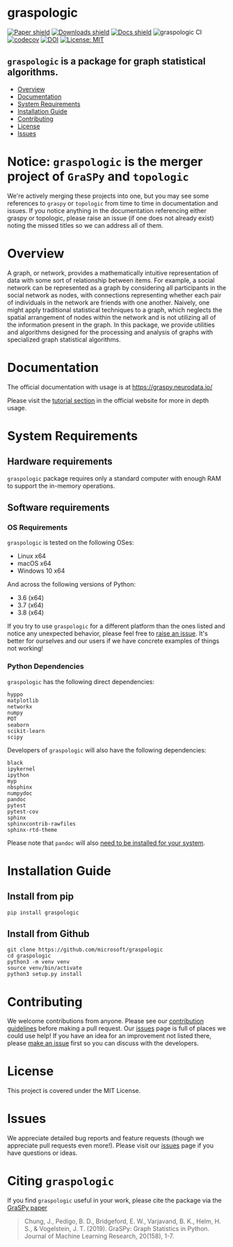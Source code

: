 # graspologic
[![Paper shield](https://img.shields.io/badge/JMLR-Paper-red)](http://www.jmlr.org/papers/volume20/19-490/19-490.pdf)
[![Downloads shield](https://img.shields.io/pypi/dm/graspologic.svg)](https://pypi.org/project/graspologic/)
[![Docs shield](https://img.shields.io/netlify/dc6aa606-17dd-4d3e-98b8-0b8ecfe45190?label=docs)](https://graspy.neurodata.io/)
![graspologic CI](https://github.com/microsoft/graspologic/workflows/graspologic%20CI/badge.svg)
[![codecov](https://codecov.io/gh/neurodata/graspy/branch/master/graph/badge.svg)](https://codecov.io/gh/neurodata/graspy)
[![DOI](https://zenodo.org/badge/147768493.svg)](https://zenodo.org/badge/latestdoi/147768493)
[![License: MIT](https://img.shields.io/badge/License-MIT-yellow.svg)](https://opensource.org/licenses/MIT)

## `graspologic` is a package for graph statistical algorithms.

- [Overview](#overview)
- [Documentation](#documentation)
- [System Requirements](#system-requirements)
- [Installation Guide](#installation-guide)
- [Contributing](#contributing)
- [License](#license)
- [Issues](#issues)

# Notice: `graspologic` is the merger project of `GraSPy` and `topologic`
We're actively merging these projects into one, but you may see some references to `graspy` or `topologic` from time to time in documentation and 
issues. If you notice anything in the documentation referencing either graspy or topologic, please raise an issue (if one does not already exist) 
noting the missed titles so we can address all of them.

# Overview
A graph, or network, provides a mathematically intuitive representation of data with some sort of relationship between items. For example, a social network can be represented as a graph by considering all participants in the social network as nodes, with connections representing whether each pair of individuals in the network are friends with one another. Naively, one might apply traditional statistical techniques to a graph, which neglects the spatial arrangement of nodes within the network and is not utilizing all of the information present in the graph. In this package, we provide utilities and algorithms designed for the processing and analysis of graphs with specialized graph statistical algorithms.

# Documentation
The official documentation with usage is at https://graspy.neurodata.io/

Please visit the [tutorial section](https://graspy.neurodata.io/tutorial.html) in the official website for more in depth usage.

# System Requirements
## Hardware requirements
`graspologic` package requires only a standard computer with enough RAM to support the in-memory operations. 

## Software requirements
### OS Requirements
`graspologic` is tested on the following OSes:
- Linux x64
- macOS x64
- Windows 10 x64

And across the following versions of Python:
- 3.6 (x64)
- 3.7 (x64)
- 3.8 (x64)

If you try to use `graspologic` for a different platform than the ones listed and notice any unexpected behavior,
please feel free to [raise an issue](https://github.com/microsoft/graspologic/issues/new).  It's better for ourselves and our users 
if we have concrete examples of things not working!

### Python Dependencies
`graspologic` has the following direct dependencies:
```
hyppo
matplotlib
networkx
numpy
POT
seaborn
scikit-learn
scipy
```

Developers of `graspologic` will also have the following dependencies:
```
black
ipykernel
ipython
myp
nbsphinx
numpydoc
pandoc
pytest
pytest-cov
sphinx
sphinxcontrib-rawfiles
sphinx-rtd-theme
```

Please note that `pandoc` will also [need to be installed for your system](https://pandoc.org/installing.html).

# Installation Guide
## Install from pip
```
pip install graspologic
```

## Install from Github
```
git clone https://github.com/microsoft/graspologic
cd graspologic
python3 -m venv venv
source venv/bin/activate
python3 setup.py install
```

# Contributing
We welcome contributions from anyone. Please see our [contribution guidelines](https://github.com/microsoft/graspologic/blob/dev/CONTRIBUTING.md) before making a pull request. Our 
[issues](https://github.com/microsoft/graspologic/issues) page is full of places we could use help! 
If you have an idea for an improvement not listed there, please 
[make an issue](https://github.com/microsoft/graspologic/issues/new) first so you can discuss with the developers. 

# License
This project is covered under the MIT License.

# Issues
We appreciate detailed bug reports and feature requests (though we appreciate pull requests even more!). Please visit our [issues](https://github.com/microsoft/graspologic/issues) page if you have questions or ideas.

# Citing `graspologic`
If you find `graspologic` useful in your work, please cite the package via the [GraSPy paper](http://www.jmlr.org/papers/volume20/19-490/19-490.pdf)

> Chung, J., Pedigo, B. D., Bridgeford, E. W., Varjavand, B. K., Helm, H. S., & Vogelstein, J. T. (2019). GraSPy: Graph Statistics in Python. Journal of Machine Learning Research, 20(158), 1-7.
